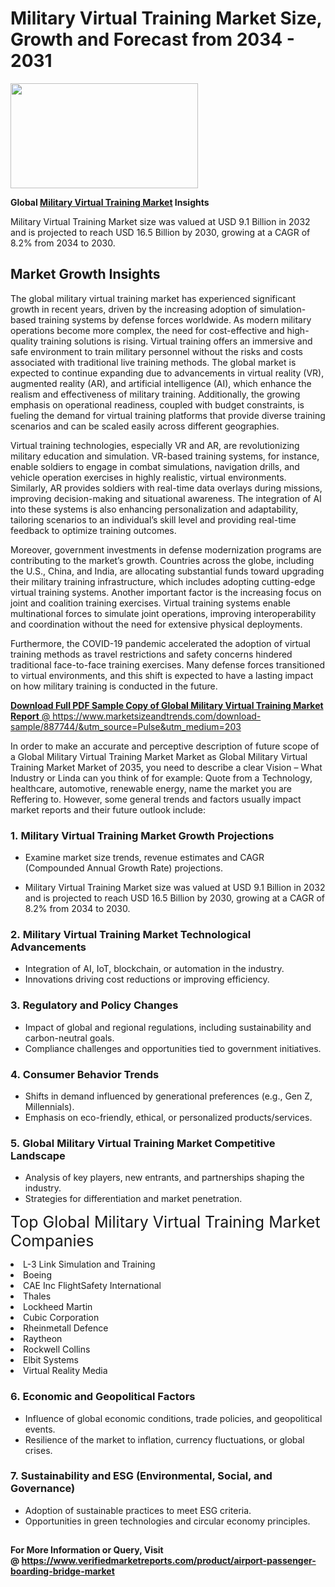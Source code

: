 <H1>Military Virtual Training Market Size, Growth and Forecast from 2034 - 2031</H1><img class="aligncenter size-medium wp-image-584254" src="https://thirdeyenews.in/wp-content/uploads/2034/09/Global-Market-Research-300x168.jpeg" alt="" width="300" height="168" /><p><strong>Global&nbsp;<a href="https://www.marketsizeandtrends.com/download-sample/887744/&amp;utm_source=Pulse&amp;utm_medium=203">Military Virtual Training Market</a> Insights</strong></p><p>Military Virtual Training Market size was valued at USD 9.1 Billion in 2032 and is projected to reach USD 16.5 Billion by 2030, growing at a CAGR of 8.2% from 2034 to 2030.</p><p><h2>Market Growth Insights</h2> <p>The global military virtual training market has experienced significant growth in recent years, driven by the increasing adoption of simulation-based training systems by defense forces worldwide. As modern military operations become more complex, the need for cost-effective and high-quality training solutions is rising. Virtual training offers an immersive and safe environment to train military personnel without the risks and costs associated with traditional live training methods. The global market is expected to continue expanding due to advancements in virtual reality (VR), augmented reality (AR), and artificial intelligence (AI), which enhance the realism and effectiveness of military training. Additionally, the growing emphasis on operational readiness, coupled with budget constraints, is fueling the demand for virtual training platforms that provide diverse training scenarios and can be scaled easily across different geographies.</p> <p><a href="#"></a></p> <p>Virtual training technologies, especially VR and AR, are revolutionizing military education and simulation. VR-based training systems, for instance, enable soldiers to engage in combat simulations, navigation drills, and vehicle operation exercises in highly realistic, virtual environments. Similarly, AR provides soldiers with real-time data overlays during missions, improving decision-making and situational awareness. The integration of AI into these systems is also enhancing personalization and adaptability, tailoring scenarios to an individual’s skill level and providing real-time feedback to optimize training outcomes.</p> <p>Moreover, government investments in defense modernization programs are contributing to the market’s growth. Countries across the globe, including the U.S., China, and India, are allocating substantial funds toward upgrading their military training infrastructure, which includes adopting cutting-edge virtual training systems. Another important factor is the increasing focus on joint and coalition training exercises. Virtual training systems enable multinational forces to simulate joint operations, improving interoperability and coordination without the need for extensive physical deployments.</p> <p>Furthermore, the COVID-19 pandemic accelerated the adoption of virtual training methods as travel restrictions and safety concerns hindered traditional face-to-face training exercises. Many defense forces transitioned to virtual environments, and this shift is expected to have a lasting impact on how military training is conducted in the future.</p> <p><a href="#"></p><p><span class=""><strong>Download Full PDF Sample Copy of Global Military Virtual Training Market Report</strong> @ <a href="https://www.marketsizeandtrends.com/download-sample/887744/&amp;utm_source=Pulse&amp;utm_medium=203" target="_blank">https://www.marketsizeandtrends.com/download-sample/887744/&amp;utm_source=Pulse&amp;utm_medium=203</a></span></p><p>In order to make an accurate and perceptive description of future scope of a Global&nbsp;Military Virtual Training Market Market as Global&nbsp;Military Virtual Training Market Market of 2035, you need to describe a clear Vision &ndash; What Industry or Linda can you think of for example: Quote from a Technology, healthcare, automotive, renewable energy, name the market you are Reffering to. However, some general trends and factors usually impact market reports and their future outlook include:</p><h3>1.&nbsp;<strong>Military Virtual Training Market Growth Projections</strong></h3><ul><li>Examine market size trends, revenue estimates and CAGR (Compounded Annual Growth Rate) projections.</li><li><p>Military Virtual Training Market size was valued at USD 9.1 Billion in 2032 and is projected to reach USD 16.5 Billion by 2030, growing at a CAGR of 8.2% from 2034 to 2030.</p></li></ul><h3>2.&nbsp;<strong>Military Virtual Training Market Technological Advancements</strong></h3><ul><li>Integration of AI, IoT, blockchain, or automation in the industry.</li><li>Innovations driving cost reductions or improving efficiency.</li></ul><h3>3.&nbsp;<strong>Regulatory and Policy Changes</strong></h3><ul><li>Impact of global and regional regulations, including sustainability and carbon-neutral goals.</li><li>Compliance challenges and opportunities tied to government initiatives.</li></ul><h3>4.&nbsp;<strong>Consumer Behavior Trends</strong></h3><ul><li>Shifts in demand influenced by generational preferences (e.g., Gen Z, Millennials).</li><li>Emphasis on eco-friendly, ethical, or personalized products/services.</li></ul><h3>5.&nbsp;<strong>Global Military Virtual Training Market Competitive Landscape</strong></h3><ul><li>Analysis of key players, new entrants, and partnerships shaping the industry.</li><li>Strategies for differentiation and market penetration.</li></ul><p data-pm-slice="1 1 []"><span style="color: inherit; font-family: inherit; font-size: 25px;">Top Global Military Virtual Training Market Companies</span></p><div class="" data-test-id=""><p><li>L-3 Link Simulation and Training</li><li> Boeing</li><li> CAE Inc FlightSafety International</li><li> Thales</li><li> Lockheed Martin</li><li> Cubic Corporation</li><li> Rheinmetall Defence</li><li> Raytheon</li><li> Rockwell Collins</li><li> Elbit Systems</li><li> Virtual Reality Media</li></p></div><h3>6.&nbsp;<strong>Economic and Geopolitical Factors</strong></h3><ul><li>Influence of global economic conditions, trade policies, and geopolitical events.</li><li>Resilience of the market to inflation, currency fluctuations, or global crises.</li></ul><h3>7.&nbsp;<strong>Sustainability and ESG (Environmental, Social, and Governance)</strong></h3><ul><li>Adoption of sustainable practices to meet ESG criteria.</li><li>Opportunities in green technologies and circular economy principles.</li></ul><h2><strong style="font-size: 14px;">For More Information or Query, Visit @&nbsp;</strong><a style="background-color: #ffffff; font-size: 14px;" href="https://www.marketsizeandtrends.com/report/military-virtual-training-market-/" target="_blank">https://www.verifiedmarketreports.com/product/airport-passenger-boarding-bridge-market</a></h2>
